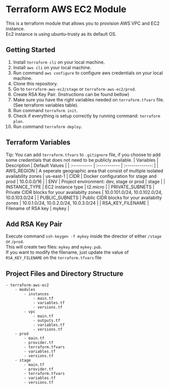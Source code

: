 # Terraform AWS EC2 Module

This is a terraform module that allows you to provision AWS VPC and EC2 instance.  
Ec2 instance is using ubuntu-trusty as its default OS.

## Getting Started

1. Install `terraform cli` on your local machine.
2. Install `aws cli` on your local machine.
3. Run command `aws configure` to configure aws credentials on your local machine.
4. Clone this repository.
5. Go to `terraform-aws-ec2/stage` or `terraform-aws-ec2/prod`.
6. Create RSA Key Pair. (Instructions can be found bellow)
7. Make sure you have the right variables needed on `terraform.tfvars` file. (See terraform variables table).
8. Run command `terraform init`.
9. Check if everything is setup correctly by running command: `terraform plan`.
10. Run command `terraform deploy`.

## Terraform Variables

Tip: You can add `terraform.tfvars` to `.gitignore` file, if you choose to add some credentials that does not need to be publicly available.
| Variables | Description | Default Values |
| :---------- | :----------- | :-------------: |
| AWS_REGION | A seperate geographic area that consist of multiple isolated availability zones | us-east-1
| CIDR | Docker configuration for stage and prod | 10.0.0.0/16 |
| ENV | Project environment: dev, stage or prod | stage |
| INSTANCE_TYPE | EC2 instance type | t2.micro |
| PRIVATE_SUBNETS | Private CIDR blocks for your availabilty zones | 10.0.101.0/24,  10.0.102.0/24,  10.0.103.0/24 |
| PUBLIC_SUBNETS | Public CIDR blocks for your availabilty zones | 10.0.1.0/24,  10.0.2.0/24,  10.0.3.0/24 |
| RSA_KEY_FILENAME | Filename of RSA key | mykey |

## Add RSA Key Pair

Execute command `ssh-keygen -f mykey` inside the director of either `/stage` or `/prod`.  
This will create two files: `mykey` and `mykey.pub`.  
If you want to modify the filename, just update the value of `RSA_KEY_FILENAME` on the `terraform.tfvars` file

## Project Files and Directory Structure

```
- terraform-aws-ec2
    - modules
        - instances
            - main.tf
            - variables.tf
            - versions.tf
        - vpc
            - main.tf
            - outputs.tf
            - variables.tf
            - versions.tf
    - prod
        - main.tf
        - provider.tf
        - terraform.tfvars
        - variables.tf
        - versions.tf
    - stage
        - main.tf
        - provider.tf
        - terraform.tfvars
        - variables.tf
        - versions.tf
```
